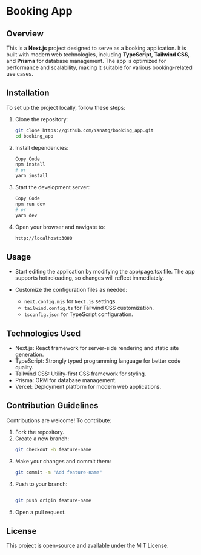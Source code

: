 # Booking App

## Overview

This is a **Next.js** project designed to serve as a booking application. It is built with modern web technologies, including **TypeScript**, **Tailwind CSS**, and **Prisma** for database management. The app is optimized for performance and scalability, making it suitable for various booking-related use cases.

## Installation

To set up the project locally, follow these steps:

1. Clone the repository:

   ```bash
   git clone https://github.com/Yanatg/booking_app.git
   cd booking_app
   ```

2. Install dependencies:

   ```bash
   Copy Code
   npm install
   # or
   yarn install
   ```

3. Start the development server:

   ```bash
   Copy Code
   npm run dev
   # or
   yarn dev
   ```

4. Open your browser and navigate to:
   ```bash
   http://localhost:3000
   ```

## Usage

- Start editing the application by modifying the app/page.tsx file. The app supports hot reloading, so changes will reflect immediately.

- Customize the configuration files as needed:
    - `next.config.mjs` for `Next.js` settings.
    - `tailwind.config.ts` for Tailwind CSS customization.
    - `tsconfig.json` for TypeScript configuration.

## Technologies Used

- Next.js: React framework for server-side rendering and static site generation.
- TypeScript: Strongly typed programming language for better code quality.
- Tailwind CSS: Utility-first CSS framework for styling.
- Prisma: ORM for database management.
- Vercel: Deployment platform for modern web applications.

## Contribution Guidelines

Contributions are welcome! To contribute:

1. Fork the repository.
2. Create a new branch:
    ```bash
    git checkout -b feature-name
    ```
3. Make your changes and commit them:
   ```bash
   git commit -m "Add feature-name"
   ```
4. Push to your branch:
   ```bash

   git push origin feature-name
   ```
5. Open a pull request.

## License
This project is open-source and available under the MIT License.
